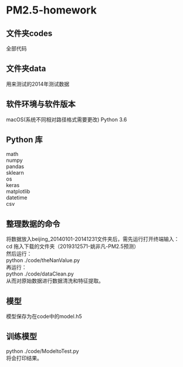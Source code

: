 # PM2.5-homework

## 文件夹codes
全部代码
## 文件夹data
用来测试的2014年测试数据
## 软件环境与软件版本
macOS(系统不同相对路径格式需要更改) 
Python 3.6 
## Python 库
math  
numpy  
pandas  
sklearn  
os  
keras  
matplotlib  
datetime  
csv
## 整理数据的命令
将数据放入beijing_20140101-20141231文件夹后，需先运行打开终端输入：  
cd 拖入下载的文件夹（2019312571-姚非凡-PM2.5预测）  
然后运行：  
python ./code/theNanValue.py  
再运行：  
python ./code/dataClean.py  
从而对原始数据进行数据清洗和特征提取。
## 模型
模型保存为在code中的model.h5
## 训练模型
python ./code/ModeltoTest.py  
将会打印结果。
